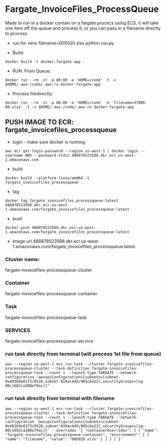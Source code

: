 # Fargate_InvoiceFiles_ProcessQueue

Made to run in a docker contain on a fargate procecs using ECS, it will take one item off the queue and process it, or you can pass in a filename directly to process.

* run for venv
filename=005020.xlsx python run.py

* Build:
```
docker build -t docker-fargate-app .  
```

* RUN:
From Queue:
```
docker run --rm -it -p 80:80 -e 'HOME=/code' -t -v $HOME/.aws:/code/.aws:ro docker-fargate-app
```

* Process filedirectly:
```
docker run --rm -it -p 80:80 -e 'HOME=/code' -e 'filename=37000-00.xlsx' -t -v $HOME/.aws:/code/.aws:ro docker-fargate-app
```


## PUSH IMAGE TO ECR: fargate_invoicefiles_processqueue

* login - make sure docker is running
```
aws ecr get-login-password --region us-west-1 | docker login --username AWS --password-stdin 486878523588.dkr.ecr.us-west-1.amazonaws.com
```

* build
```
docker build --platform linux/amd64 -t fargate_invoicefiles_processqueue .
```

* tag
```
docker tag fargate_invoicefiles_processqueue:latest 486878523588.dkr.ecr.us-west-1.amazonaws.com/fargate_invoicefiles_processqueue:latest
```

* push
```
docker push 486878523588.dkr.ecr.us-west-1.amazonaws.com/fargate_invoicefiles_processqueue:latest
```

* Image url
486878523588.dkr.ecr.us-west-1.amazonaws.com/fargate_invoicefiles_processqueue:latest


### Cluster name:
fargate-invoicefiles-processqueue-cluster

### Container
fargate-invoicefiles-processqueue-container

### Task
fargate-invoicefiles-processqueue-task 

### SERVICES
fargate-invoicefiles-processqueue-service

### run task directly from terminal (will process 1st file from queue)
```
aws --region us-west-1 ecs run-task --cluster fargate-invoicefiles-processqueue-cluster --task-definition fargate-invoicefiles-processqueue-task --count 1 --launch-type FARGATE --network-configuration "awsvpcConfiguration={subnets=[subnet-0e481b9e0173c9528,subnet-019ac445c965c6a22],securityGroups=[sg-00c1682ca200e79ac]}"
```

### run task directly from terminal with filename
```
aws --region us-west-1 ecs run-task --cluster fargate-invoicefiles-processqueue-cluster --task-definition fargate-invoicefiles-processqueue-task --count 1 --launch-type FARGATE --network-configuration 'awsvpcConfiguration={subnets=[subnet-0e481b9e0173c9528,subnet-019ac445c965c6a22],securityGroups=[sg-00c1682ca200e79ac]}' --overrides '{ "containerOverrides": [ { "name": "fargate-invoicefiles-processqueue-container", "environment": [ { "name": "filename", "value": "005020.xlsx" } ] } ] }'
```
